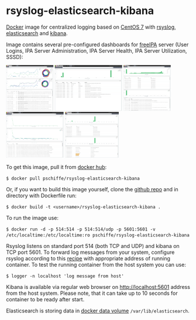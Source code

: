 # rsyslog-elasticsearch-kibana

[Docker](https://www.docker.com/) image for centralized logging based on [CentOS 7](http://www.centos.org/) with [rsyslog](http://www.rsyslog.com/), [elasticsearch](https://www.elastic.co/products/elasticsearch) and [kibana](https://www.elastic.co/products/kibana).

Image contains several pre-configured dashboards for [freeIPA](http://www.freeipa.org/page/Main_Page) server (User Logins, IPA Server Administration, IPA Server Health, IPA Server Utilization, SSSD):

<img src="/doc/images/user-logins.png?raw=true" alt="User Logins" height="125" />
<img src="/doc/images/ipa-server-administration.png?raw=true" alt="IPA Server Administration" height="125" />
<img src="/doc/images/ipa-server-health.png?raw=true" alt="IPA Server Health" height="125" />
<img src="/doc/images/ipa-server-utilization.png?raw=true" alt="IPA Server Utilization" height="125" />
<img src="/doc/images/sssd.png?raw=true" alt="SSSD" height="125" />

To get this image, pull it from [docker hub](https://registry.hub.docker.com/u/pschiffe/rsyslog-elasticsearch-kibana/):

```
$ docker pull pschiffe/rsyslog-elasticsearch-kibana
```

Or, if you want to build this image yourself, clone the [github repo](https://github.com/pschiffe/rsyslog-elasticsearch-kibana) and in directory with Dockerfile run:

```
$ docker build -t <username>/rsyslog-elasticsearch-kibana .
```

To run the image use:

```
$ docker run -d -p 514:514 -p 514:514/udp -p 5601:5601 -v /etc/localtime:/etc/localtime:ro pschiffe/rsyslog-elasticsearch-kibana
```

Rsyslog listens on standard port 514 (both TCP and UDP) and kibana on TCP port 5601. To forward log messages from your system, configure rsyslog according to this [recipe](http://www.rsyslog.com/sending-messages-to-a-remote-syslog-server/) with appropriate address of running container. To test the running container from the host system you can use:

```
$ logger -n localhost 'log message from host'
```

Kibana is available via regular web browser on [http://localhost:5601](http://localhost:5601) address from the host system. Please note, that it can take up to 10 seconds for container to be ready after start.

Elasticsearch is storing data in [docker data volume](https://docs.docker.com/userguide/dockervolumes/) `/var/lib/elasticsearch`.

